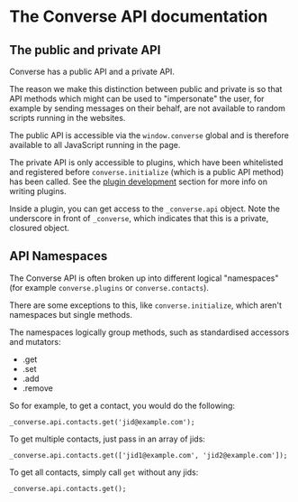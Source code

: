 # The Converse API documentation

## The public and private API

Converse has a public API and a private API.

The reason we make this distinction between public and private is so that API
methods which might can be used to "impersonate" the user, for example by
sending messages on their behalf, are not available to random scripts running
in the websites.

The public API is accessible via the `window.converse` global and is therefore
available to all JavaScript running in the page.

The private API is only accessible to plugins, which have been whitelisted and
registered before `converse.initialize` (which is a public API method) has been
called. See the [plugin development](https://conversejs.org/docs/html/plugin_development.html)
section for more info on writing plugins.

Inside a plugin, you can get access to the `_converse.api` object. Note the
underscore in front of `_converse`, which indicates that this is a private,
closured object.

## API Namespaces

The Converse API is often broken up into different logical "namespaces" (for
example `converse.plugins` or `converse.contacts`).

There are some exceptions to this, like `converse.initialize`, which aren't
namespaces but single methods.

The namespaces logically group methods, such as standardised accessors and
mutators:

* .get
* .set
* .add
* .remove

So for example, to get a contact, you would do the following:

    _converse.api.contacts.get('jid@example.com');

To get multiple contacts, just pass in an array of jids:

    _converse.api.contacts.get(['jid1@example.com', 'jid2@example.com']);

To get all contacts, simply call ``get`` without any jids:

    _converse.api.contacts.get();

